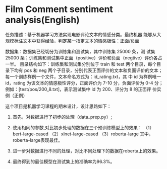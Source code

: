 # Film Comment sentiment analysis(English)


任务描述：基于机器学习方法实现电影评论文本的情感分类。最终机器 能够从大规模标注文本中获得经验，判定某一指定文本的情感极性：正面/负面 

数据集：数据集已经切分为训练集和测试集，其中训练集 25000 条，测 试集 25000 条；训练集和测试集中正面（positive）评价和负面（negtive）评价各占一半。 
目录结构如下：训练集和测试集分别位于 train 和 test 两个目录，每个目 录下均有 pos 和 neg 两个子目录，分别代表正面评价的文本和负面评价的文本；每一个训练样例一个文件，文本命名方式为：id_rating.txt，其 中 id 为样例唯一 id，rating 为该文本的情感极性评分，正面评价为 7-10 分，负面评价为 0-4 分； 
例如：[test/pos/200_8.txt]，表示测试集中 id 为 200、评分为 8 的正面评 价实例（正例）

这个项目是机器学习课程的期末设计，设计思路如下：

1. 首先，对数据进行了初步的处理（data_prep.py）;

2. 使用相同的参数,对比初步处理的数据在三个预训练模型上的效果：
（1）bert-large-cased 
（2）xlnet-large-cased
（3）roberta-large
其中，roberta-large表现最佳。

3. 进一步对数据进行不同的处理，对比不同处理下的数据在roberta上的效果。

4. 最终得到的最佳模型在测试集上的准确率为96.3%。
